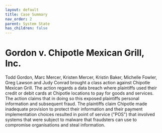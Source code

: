 ```yaml
---
layout: default
title: Case Summary
nav_order: 2
parent: System State
has_children: false
---
```

# Gordon v. Chipotle Mexican Grill, Inc.

Todd Gordon, Marc Mercer, Kristen Mercer, Kristin Baker, Michelle Fowler, Greg Lawson and Judy Conrad brought a class action against Chipotle Mexican Grill.
The action regards a data breach where plaintiffs used their credit or debit cards at Chipotle locations to pay for goods and services.
The action claims that in doing so this exposed plaintiffs personal information and subsequent fraud.
The plaintiffs claim Chipotle made inadequate provision to protect their information and their payment implementation choices resulted in point of service ("POS") that involved systems that were subject to malware that fraudsters can use to compromise organisations and steal information.
